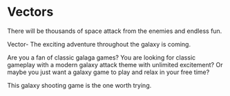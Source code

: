 Vectors
==============
There  will be thousands of space attack from the enemies and endless fun.

Vector- The exciting adventure throughout the galaxy is coming.

Are you a fan of classic galaga games? You are looking for classic gameplay with a modern galaxy attack theme with unlimited excitement? Or maybe you just want a galaxy game to play and relax in your free time?

This galaxy shooting game is the one worth trying.



